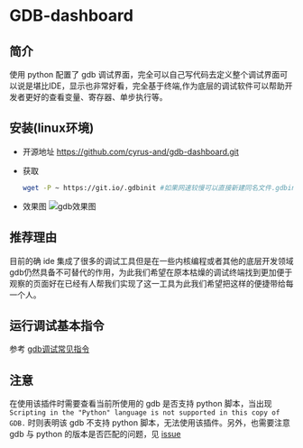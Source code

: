 # GDB-dashboard

## 简介

使用 python 配置了 gdb 调试界面，完全可以自己写代码去定义整个调试界面可以说是堪比IDE，显示也非常好看，完全基于终端,作为底层的调试软件可以帮助开发者更好的查看变量、寄存器、单步执行等。

## 安装(linux环境)

+ 开源地址 <https://github.com/cyrus-and/gdb-dashboard.git>

+ 获取
  
  ```sh
  wget -P ~ https://git.io/.gdbinit #如果网速较慢可以直接新建同名文件.gdbinit之后复制粘贴过来
  ```

+ 效果图 
  ![gdb效果图](https://raw.githubusercontent.com/wiki/cyrus-and/gdb-dashboard/Screenshot.png)

## 推荐理由

目前的确 ide 集成了很多的调试工具但是在一些内核编程或者其他的底层开发领域gdb仍然具备不可替代的作用，为此我们希望在原本枯燥的调试终端找到更加便于观察的页面好在已经有人帮我们实现了这一工具为此我们希望把这样的便捷带给每一个人。

## 运行调试基本指令

参考 [gdb调试常见指令](https://www.jianshu.com/p/5663e4a55202)

## 注意

在使用该插件时需要查看当前所使用的 gdb 是否支持 python 脚本，当出现 `Scripting in the "Python" language is not supported in this copy of GDB.`  时则表明该 gdb 不支持 python 脚本，无法使用该插件。另外，也需要注意 gdb 与 python 的版本是否匹配的问题，见 [issue](https://github.com/cyrus-and/gdb-dashboard/issues/147)
